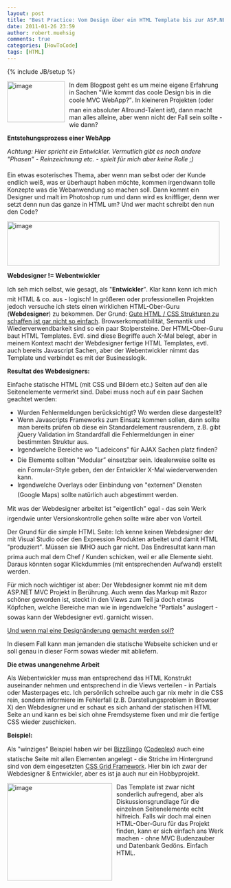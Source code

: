 ```yaml
---
layout: post
title: "Best Practice: Vom Design über ein HTML Template bis zur ASP.NET MVC Anwendung"
date: 2011-01-26 23:59
author: robert.muehsig
comments: true
categories: [HowToCode]
tags: [HTML]
---
```

{% include JB/setup %}
<p><a href="{{BASE_PATH}}/assets/wp-images/image1172.png"><img style="border-bottom: 0px; border-left: 0px; margin: 0px 10px 0px 0px; display: inline; border-top: 0px; border-right: 0px" title="image" border="0" alt="image" align="left" src="{{BASE_PATH}}/assets/wp-images/image_thumb354.png" width="134" height="95" /></a> </p>  <p>In dem Blogpost geht es um meine eigene Erfahrung in Sachen "Wie kommt das coole Design bis in die coole MVC WebApp?”. In kleineren Projekten (oder man ein absoluter Allround-Talent ist), dann macht man alles alleine, aber wenn nicht der Fall sein sollte - wie dann?</p> <!--more-->  <p><strong>Entstehungsprozess einer WebApp</strong></p>  <p><em>Achtung: Hier spricht ein Entwickler. Vermutlich gibt es noch andere "Phasen” - Reinzeichnung etc. - spielt für mich aber keine Rolle ;) </em></p>  <p>Ein etwas esoterisches Thema, aber wenn man selbst oder der Kunde endlich weiß, was er überhaupt haben möchte, kommen irgendwann tolle Konzepte was die Webanwendung so machen soll. Dann kommt ein Designer und malt im Photoshop rum und dann wird es kniffliger, denn wer setzt denn nun das ganze in HTML um? Und wer macht schreibt den nun den Code? </p>  <p><a href="{{BASE_PATH}}/assets/wp-images/image1173.png"><img style="border-bottom: 0px; border-left: 0px; display: inline; border-top: 0px; border-right: 0px" title="image" border="0" alt="image" src="{{BASE_PATH}}/assets/wp-images/image_thumb355.png" width="494" height="103" /></a> </p>  <p><strong>Webdesigner != Webentwickler</strong></p>  <p>Ich seh mich selbst, wie gesagt, als "<strong>Entwickler</strong>”. Klar kann kenn ich mich mit HTML &amp; co. aus - logisch! In größeren oder professionellen Projekten jedoch versuche ich stets einen wirklichen HTML-Ober-Guru (<strong>Webdesigner</strong>) zu bekommen. Der Grund: <u>Gute HTML / CSS Strukturen zu schaffen ist gar nicht so einfach</u>. Browserkompatibilität, Semantik und Wiederverwendbarkeit sind so ein paar Stolpersteine. Der HTML-Ober-Guru baut HTML Templates. Evtl. sind diese Begriffe auch X-Mal belegt, aber in meinem Kontext macht der Webdesigner fertige HTML Templates, evtl. auch bereits Javascript Sachen, aber der Webentwickler nimmt das Template und verbindet es mit der Businesslogik.</p>  <p><strong>Resultat des Webdesigners:</strong></p>  <p>Einfache statische HTML (mit CSS und Bildern etc.) Seiten auf den alle Seitenelemente vermerkt sind. Dabei muss noch auf ein paar Sachen geachtet werden:</p>  <ul>   <li>Wurden Fehlermeldungen berücksichtigt? Wo werden diese dargestellt? </li>    <li>Wenn Javascripts Frameworks zum Einsatz kommen sollen, dann sollte man bereits prüfen ob diese ein Standardelement rausrendern, z.B. gibt jQuery Validation im Standardfall die Fehlermeldungen in einer bestimmten Struktur aus. </li>    <li>Irgendwelche Bereiche wo "Ladeicons” für AJAX Sachen platz finden?</li>    <li>Die Elemente sollten "Modular” einsetzbar sein. Idealerweise sollte es ein Formular-Style geben, den der Entwickler X-Mal wiederverwenden kann. </li>    <li>Irgendwelche Overlays oder Einbindung von "externen” Diensten (Google Maps) sollte natürlich auch abgestimmt werden.</li> </ul>  <p>Mit was der Webdesigner arbeitet ist "eigentlich” egal - das sein Werk irgendwie unter Versionskontrolle gehen sollte wäre aber von Vorteil. </p>  <p>Der Grund für die simple HTML Seite: Ich kenne keinen Webdesigner der mit Visual Studio oder den Expression Produkten arbeitet und damit HTML "produziert”. Müssen sie IMHO auch gar nicht. Das Endresultat kann man prima auch mal dem Chef / Kunden schicken, weil er alle Elemente sieht. Daraus könnten sogar Klickdummies (mit entsprechenden Aufwand) erstellt werden. </p>  <p>Für mich noch wichtiger ist aber: Der Webdesigner kommt nie mit dem ASP.NET MVC Projekt in Berührung. Auch wenn das Markup mit Razor schöner geworden ist, steckt in den Views zum Teil ja doch etwas Köpfchen, welche Bereiche man wie in irgendwelche "Partials” auslagert - sowas kann der Webdesigner evtl. garnicht wissen.</p>  <p><u>Und wenn mal eine Designänderung gemacht werden soll?</u></p>  <p>In diesem Fall kann man jemanden die statische Webseite schicken und er soll genau in dieser Form sowas wieder mit abliefern.</p>  <p><strong>Die etwas unangenehme Arbeit</strong></p>  <p>Als Webentwickler muss man entsprechend das HTML Konstrukt auseinander nehmen und entsprechend in die Views verteilen - in Partials oder Masterpages etc. Ich persönlich schreibe auch gar nix mehr in die CSS rein, sondern informiere im Fehlerfall (z.B. Darstellungsproblem in Browser X) den Webdesigner und er schaut es sich anhand der statischen HTML Seite an und kann es bei sich ohne Fremdsysteme fixen und mir die fertige CSS wieder zuschicken. </p>  <p><strong>Beispiel:</strong></p>  <p>Als "winziges” Beispiel haben wir bei <a href="http://www.bizzbingo.de/">BizzBingo</a> (<a href="http://businessbingo.codeplex.com/">Codeplex</a>) auch eine statische Seite mit allen Elementen angelegt - die Striche im Hintergrund sind von dem eingesetzten <a href="http://www.frontendmatters.com/projects/fem-css-framework/">CSS Grid Framework</a>. Hier bin ich zwar der Webdesigner &amp; Entwickler, aber es ist ja auch nur ein Hobbyprojekt.</p>  <p><a href="{{BASE_PATH}}/assets/wp-images/image1174.png"><img style="border-bottom: 0px; border-left: 0px; margin: 0px 10px 0px 0px; display: inline; border-top: 0px; border-right: 0px" title="image" border="0" alt="image" align="left" src="{{BASE_PATH}}/assets/wp-images/image_thumb356.png" width="244" height="226" /></a> </p>  <p>Das Template ist zwar nicht sonderlich aufregend, aber als Diskussionsgrundlage für die einzelnen Seitenelemente echt hilfreich. Falls wir doch mal einen HTML-Ober-Guru für das Projekt finden, kann er sich einfach ans Werk machen - ohne MVC Budenzauber und Datenbank Gedöns. Einfach HTML.</p>
